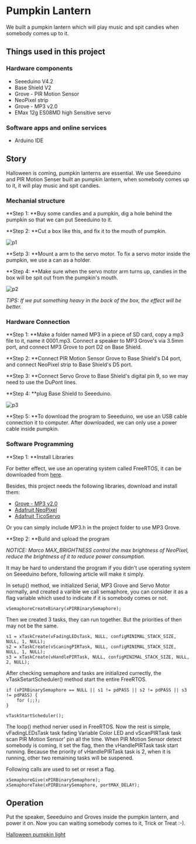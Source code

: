 # Pumpkin Lantern

We built a pumpkin lantern which will play music and spit candies when somebody comes up to it. 

## Things used in this project

### Hardware components

- Seeeduino V4.2
- Base Shield V2
- Grove - PIR Motion Sensor
- NeoPixel strip
- Grove - MP3 v2.0
- EMax 12g ES08MD high Sensitive servo

### Software apps and online services

- Arduino IDE

## Story

Halloween is coming, pumpkin lanterns are essential. We use Seeeduino and PIR Motion Senser built an pumpkin lantern, when somebody comes up to it, it will play music and spit candies. 

### Mechanial structure

**Step 1: **Buy some candies and a pumpkin, dig a hole behind the pumpkin so that we can put Seeeduino to it.

**Step 2: **Cut a box like this, and fix it to the mouth of pumpkin.

![p1](\images\p1.jpg)

**Setp 3: **Mount a arm to the servo motor. To fix a servo motor inside the pumpkin, we use a can as a holder. 

**Step 4: **Make sure when the servo motor arm turns up, candies in the box will be spit out from the pumpkin's mouth. 

![p2](\images\p2.jpg)

*TIPS: If we put something heavy in the back of the box, the effect will be better.*

### Hardware Connection

**Step 1: **Make a folder named MP3 in a piece of SD card, copy a mp3 file to it, name it 0001.mp3. Connect a speaker to MP3 Grove's via 3.5mm port, and connect MP3 Grove to port D2 on Base Shield.

**Step 2: **Connect PIR Motion Sensor Grove to Base Shield's D4 port, and connect NeoPixel strip to Base Shield's D5 port.

**Step 3: **Connect Servo Grove to Base Shield's digital pin 9, so we may need to use the DuPont lines.

**Step 4: **plug Base Shield to Seeeduino.

![p3](\images\p3.jpg)

**Step 5: **To download the program to Seeeduino, we use an USB cable connection it to computer. After downloaded, we can only use a power cable inside pumpkin.

### Software Programming

**Step 1: **Install Libraries

For better effect, we use an operating system called FreeRTOS, it can be downloaded from [here](https://github.com/greiman/FreeRTOS-Arduino).

Besides, this project needs the following libraries, download and install them: 

- [Grove - MP3 v2.0](https://github.com/Seeed-Studio/Grove_Serial_MP3_Player_V2.0)
- [Adafruit NeoPixel](https://github.com/adafruit/Adafruit_NeoPixel)
- [Adafruit TicoServo](https://github.com/adafruit/Adafruit_TiCoServo)

Or you can simply include MP3.h in the project folder to use MP3 Grove.

**Step 2: **Build and upload the program

*NOTICE: Marco MAX_BRIGHTNESS control the max brightness of NeoPixel, reduce the brightness of it to reduce power consumption.*

It may be hard to understand the program if you didn't use operating system on Seeeduino before, following article will make it simply.

In setup() method, we initialized Serial, MP3 Grove and Servo Motor normally, and created a varible we call semaphore, you can consider it as a flag variable which used to indicate if it is somebody comes or not.

    vSemaphoreCreateBinary(xPIRBinarySemaphore);
 
Then we created 3 tasks, they can run together. But the priorities of then may not be the same.

    s1 = xTaskCreate(vFadingLEDsTask, NULL, configMINIMAL_STACK_SIZE, NULL, 1, NULL);
    s2 = xTaskCreate(vScaningPIRTask, NULL, configMINIMAL_STACK_SIZE, NULL, 1, NULL);
    s3 = xTaskCreate(vHandlePIRTask, NULL, configMINIMAL_STACK_SIZE, NULL, 2, NULL);

After checking semaphore and tasks are initialized currectly, the vTaskSetartScheduler() method start the entire FreeRTOS.


    if (xPIRBinarySemaphore == NULL || s1 != pdPASS || s2 != pdPASS || s3 != pdPASS) {
    	for (;;);
    }
    
    vTaskStartScheduler();

The loop() method nerver used in FreeRTOS. Now the rest is simple, vFadingLEDsTask task fading Variable Color LED and vScanPIRTask task scan PIR Motion Sensor' pin all the time. When PIR Motion Sensor detect somebody is coming, it set the flag, then the vHandlePIRTask task start running. Because the priority of vHandlePIRTask task is 2, when it is running, other two remaining tasks will be suspened.

Following calls are used to set or reset a flag.

    xSemaphoreGive(xPIRBinarySemaphore);
    xSemaphoreTake(xPIRBinarySemaphore, portMAX_DELAY);

## Operation
Put the speaker, Seeeduino and Groves inside the pumpkin lantern, and power it on. Now you can waiting somebody comes to it, Trick or Treat :-).

[Halloween pumpkin light](https://youtu.be/CFjuWXOIUN4)